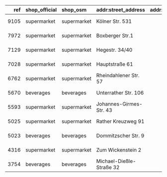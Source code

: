 |   ref | shop_official   | shop_osm    | addr:street_address      |   addr:postcode | addr:city       | website                                                                              | osm_id                                                                                                          | timestamp            |
|------:|:----------------|:------------|:-------------------------|----------------:|:----------------|:-------------------------------------------------------------------------------------|:----------------------------------------------------------------------------------------------------------------|:---------------------|
|  9105 | supermarket     | supermarket | Kölner Str. 531          |           47807 | Krefeld         | [🌐](https://www.netto-online.de/filialen/krefeld/koelner-str-531/9105)              | [node/660684101](https://www.openstreetmap.org/node/660684101?mlat=51.30495&mlon=6.5874994)                     | 2024-10-08T16:25:19Z |
|  7972 | supermarket     | supermarket | Boxberger Str.1          |           97980 | Bad Mergentheim | [🌐](https://www.netto-online.de/filialen/bad-mergentheim/boxberger-str1/7972)       | [node/683487741](https://www.openstreetmap.org/node/683487741?mlat=49.4897648&mlon=9.7692138)                   | 2024-10-08T16:25:19Z |
|  7129 | supermarket     | supermarket | Hegestr. 34/40           |           20251 | Hamburg         | [🌐](https://www.netto-online.de/filialen/hamburg/hegestr-34-40/7129)                | [node/610574667](https://www.openstreetmap.org/node/610574667?mlat=53.58315&mlon=9.98235)                       | 2025-02-12T14:49:12Z |
|  7028 | supermarket     | supermarket | Hauptstraße 61           |           41372 | Niederkrüchten  | [🌐](https://www.netto-online.de/filialen/niederkruechten/hauptstrasse-61/7028)      | [node/11300442689](https://www.openstreetmap.org/node/11300442689?mlat=51.209084&mlon=6.1618845)                | 2024-10-08T16:25:22Z |
|  6762 | supermarket     | supermarket | Rheindahlener Str. 57    |           41751 | Viersen         | [🌐](https://www.netto-online.de/filialen/viersen/rheindahlener-str-57/6762)         | [node/759166100](https://www.openstreetmap.org/node/759166100?mlat=51.2434331&mlon=6.3372882)                   | 2024-12-18T16:02:06Z |
|  5670 | beverages       | beverages   | Unterrather Str. 106     |           40468 | Düsseldorf      | [🌐](https://www.netto-online.de/filialen/duesseldorf/unterrather-str-106/5670)      | [node/1299584396](https://www.openstreetmap.org/node/1299584396?mlat=51.27354860453121&mlon=6.7803377290167655) | 2024-10-08T16:25:19Z |
|  5593 | supermarket     | supermarket | Johannes-Girmes-Str. 43  |           47929 | Grefrath-Oedt   | [🌐](https://www.netto-online.de/filialen/grefrath-oedt/johannes-girmes-str-43/5593) | [node/5145792176](https://www.openstreetmap.org/node/5145792176?mlat=51.33043065055547&mlon=6.376686972978347)  | 2024-10-13T21:47:36Z |
|  5025 | supermarket     | supermarket | Rather Kreuzweg 91       |           40472 | Düsseldorf-Rath | [🌐](https://www.netto-online.de/filialen/duesseldorf-rath/rather-kreuzweg-91/5025)  | [node/4797003850](https://www.openstreetmap.org/node/4797003850?mlat=51.26497870000001&mlon=6.8016554)          | 2024-10-08T16:25:19Z |
|  5023 | beverages       | beverages   | Dommitzscher Str. 9      |           04849 | Bad Düben       | [🌐](https://www.netto-online.de/filialen/bad-dueben/dommitzscher-str-9/5023)        | [node/790029574](https://www.openstreetmap.org/node/790029574?mlat=51.5915513&mlon=12.5913175)                  | 2024-10-08T16:25:19Z |
|  4316 | supermarket     | supermarket | Zum Wickenstein 2        |           63699 | Kefenrod        | [🌐](https://www.netto-online.de/filialen/kefenrod/zum-wickenstein-2/4316)           | [node/2051617345](https://www.openstreetmap.org/node/2051617345?mlat=50.3412267&mlon=9.2079427)                 | 2024-10-08T16:25:19Z |
|  3754 | beverages       | beverages   | Michael-Dießle-Straße 32 |           78567 | Fridingen       | [🌐](https://www.netto-online.de/filialen/fridingen/michael-diessle-strasse-32/3754) | [node/1139494405](https://www.openstreetmap.org/node/1139494405?mlat=48.0193756&mlon=8.9218585)                 | 2025-02-12T19:30:05Z |